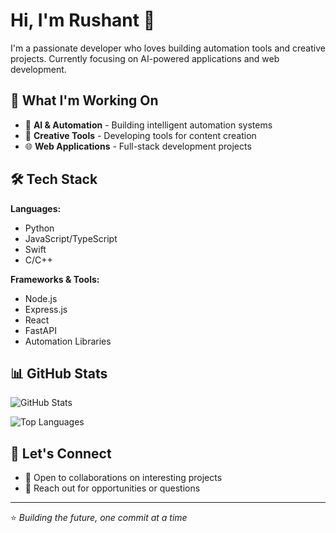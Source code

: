 # Hi, I'm Rushant 👋

I'm a passionate developer who loves building automation tools and creative projects. Currently focusing on AI-powered applications and web development.

## 🚀 What I'm Working On

- 🤖 **AI & Automation** - Building intelligent automation systems
- 🎨 **Creative Tools** - Developing tools for content creation  
- 🌐 **Web Applications** - Full-stack development projects

## 🛠️ Tech Stack

**Languages:**
- Python
- JavaScript/TypeScript
- Swift
- C/C++

**Frameworks & Tools:**
- Node.js
- Express.js
- React
- FastAPI
- Automation Libraries

## 📊 GitHub Stats

![GitHub Stats](https://github-readme-stats.vercel.app/api?username=Rushant-123&show_icons=true&theme=default&hide_border=true&count_private=true)

![Top Languages](https://github-readme-stats.vercel.app/api/top-langs/?username=Rushant-123&layout=compact&theme=default&hide_border=true)

## 🤝 Let's Connect

- 💼 Open to collaborations on interesting projects
- 📧 Reach out for opportunities or questions

---

⭐️ *Building the future, one commit at a time*
